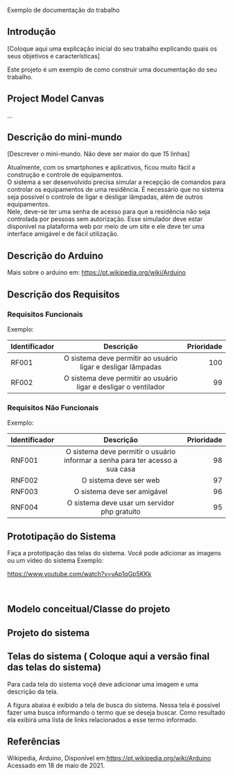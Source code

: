 Exemplo de documentação do trabalho


## Introdução

[Coloque aqui uma explicação inicial do seu trabalho explicando quais os seus objetivos e características]

Este projeto é um exemplo de como construir uma documentação do seu trabalho.

## Project Model Canvas

...



## Descrição do mini-mundo

[Descrever o mini-mundo. Não deve ser maior do que 15 linhas]

Atualmente, com os smartphones e aplicativos, ficou muito fácil a construção e controle de equipamentos.  
O sistema a ser desenvolvido precisa simular a recepção de comandos para controlar os equipamentos de uma residência. É  necessário que no sistema seja possível o controle de ligar e desligar lâmpadas, além de outros equipamentos.  
Nele, deve-se ter uma senha de acesso para que a residência não seja controlada por pessoas sem autorização. Esse simulador deve estar disponível na plataforma web por meio de um site e ele deve ter uma interface amigável e de fácil utilização.  

## Descrição do Arduino

Mais sobre o arduino em: https://pt.wikipedia.org/wiki/Arduino


## Descrição dos Requisitos 

### Requisitos Funcionais
Exemplo:

| Identificador        | Descrição           | Prioridade  |
| ------------- |:-------------:| -----:|
| RF001     |O sistema deve permitir ao usuário ligar e desligar lâmpadas | 100 |
| RF002      | O sistema deve permitir ao usuário ligar e desligar o ventilador    |   99 |



### Requisitos Não Funcionais
Exemplo:

| Identificador        | Descrição           | Prioridade  |
| ------------- |:-------------:| -----:|
| RNF001      | O sistema deve permitir o usuário informar a senha para ter acesso a sua casa     |   98 |
| RNF002      | O sistema deve ser web    |   97 |
| RNF003      | O sistema deve ser amigável     |   96 |
| RNF004      |O sistema deve usar um servidor php gratuito     |   95 |


## Prototipação do Sistema

Faça a prototipação das telas do sistema. Você pode adicionar as imagens ou um vídeo do sistema
Exemplo:<br>



https://www.youtube.com/watch?v=vAp1qGp5KKk

<br>

## Modelo conceitual/Classe do projeto


## Projeto do sistema


## Telas do sistema ( Coloque aqui a versão final das telas do sistema)

Para cada tela do sistema voçê deve adicionar uma imagem e uma descrição da tela.

A figura abaixa é exibido a tela de busca do sistema. Nessa tela é possível fazer uma busca informando o termo que se deseja buscar.
Como resultado ela exibirá uma lista de links relacionados a esse termo informado. 
            

## Referências

Wikipedia, Arduino, Disponível em:<https://pt.wikipedia.org/wiki/Arduino> Acessado em 18 de maio de 2021. 




